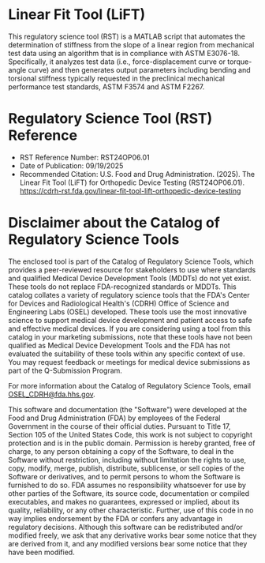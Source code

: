 # Linear Fit Tool (LiFT)
This regulatory science tool (RST) is a MATLAB script that automates the determination of stiffness from the slope of a linear region from mechanical test data using an algorithm that is in compliance with ASTM E3076-18. Specifically, it analyzes test data (i.e., force-displacement curve or torque-angle curve) and then generates output parameters including bending and torsional stiffness typically requested in the preclinical mechanical performance test standards, ASTM F3574 and ASTM F2267.

# Regulatory Science Tool (RST) Reference
* RST Reference Number: RST24OP06.01
* Date of Publication: 09/19/2025
* Recommended Citation: U.S. Food and Drug Administration. (2025). The Linear Fit Tool (LiFT) for Orthopedic Device Testing (RST24OP06.01). https://cdrh-rst.fda.gov/linear-fit-tool-lift-orthopedic-device-testing

# Disclaimer about the Catalog of Regulatory Science Tools
The enclosed tool is part of the Catalog of Regulatory Science Tools, which provides a peer-reviewed resource for stakeholders to use where standards and qualified Medical Device Development Tools (MDDTs) do not yet exist. These tools do not replace FDA-recognized standards or MDDTs. This catalog collates a variety of regulatory science tools that the FDA's Center for Devices and Radiological Health's (CDRH) Office of Science and Engineering Labs (OSEL) developed. These tools use the most innovative science to support medical device development and patient access to safe and effective medical devices. If you are considering using a tool from this catalog in your marketing submissions, note that these tools have not been qualified as Medical Device Development Tools and the FDA has not evaluated the suitability of these tools within any specific context of use. You may request feedback or meetings for medical device submissions as part of the Q-Submission Program.

For more information about the Catalog of Regulatory Science Tools, email OSEL_CDRH@fda.hhs.gov.

This software and documentation (the "Software") were developed at the Food and Drug Administration (FDA) by employees of the Federal Government in the course of their official duties. Pursuant to Title 17, Section 105 of the United States Code, this work is not subject to copyright protection and is in the public domain. Permission is hereby granted, free of charge, to any person obtaining a copy of the Software, to deal in the Software without restriction, including without limitation the rights to use, copy, modify, merge, publish, distribute, sublicense, or sell copies of the Software or derivatives, and to permit persons to whom the Software is furnished to do so. FDA assumes no responsibility whatsoever for use by other parties of the Software, its source code, documentation or compiled executables, and makes no guarantees, expressed or implied, about its quality, reliability, or any other characteristic. Further, use of this code in no way implies endorsement by the FDA or confers any advantage in regulatory decisions. Although this software can be redistributed and/or modified freely, we ask that any derivative works bear some notice that they are derived from it, and any modified versions bear some notice that they have been modified.
